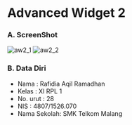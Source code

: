 # Advanced Widget 2

### A. ScreenShot
  ![aw2_1](https://cloud.githubusercontent.com/assets/22127529/18812822/238f495c-830a-11e6-861a-ded4b2c7618b.png)
  ![aw2_2](https://cloud.githubusercontent.com/assets/22127529/18812823/2392354a-830a-11e6-9a8e-b957bfd684c2.png)

### B. Data Diri
  - Nama        : Rafidia Aqil Ramadhan
  - Kelas       : XI RPL 1
  - No. urut    : 28
  - NIS         : 4807/1526.070
  - Nama Sekolah: SMK Telkom Malang
